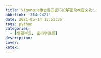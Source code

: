 ```yaml
---
title: Vigenere维吉尼亚密码加解密及唯密文攻击
abbrlink: '314e2427'
date: 2021-05-14 13:51:36
tags: python
categories:
  - [想要毕业, 密码学进展]
description:
cover:
katex:
---
```


